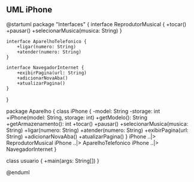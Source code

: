 ## UML iPhone
@startuml
package "Interfaces" {
    interface ReprodutorMusical {
        +tocar()
        +pausar()
        +selecionarMusica(musica: String)
    }

    interface AparelhoTelefonico {
        +ligar(numero: String)
        +atender(numero: String)
    }

    interface NavegadorInternet {
        +exibirPagina(url: String)
        +adicionarNovaAba()
        +atualizarPagina()
    }
}

package Aparelho {
    class iPhone {
        -model: String
        -storage: int
        +iPhone(model: String, storage: int)
        +getModelo(): String
        +getArmazenamento(): int
        +tocar()
        +pausar()
        +selecionarMusica(musica: String)
        +ligar(numero: String)
        +atender(numero: String)
        +exibirPagina(url: String)
        +adicionarNovaAba()
        +atualizarPagina()
    }
    iPhone ..|> ReprodutorMusical
    iPhone ..|> AparelhoTelefonico
    iPhone ..|> NavegadorInternet
}

class usuario {
    +main(args: String[])
}

@enduml





